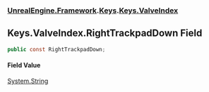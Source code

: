 ### [UnrealEngine.Framework](./UnrealEngine-Framework.md 'UnrealEngine.Framework').[Keys](./UnrealEngine-Framework-Keys.md 'UnrealEngine.Framework.Keys').[Keys.ValveIndex](./UnrealEngine-Framework-Keys-ValveIndex.md 'UnrealEngine.Framework.Keys.ValveIndex')
## Keys.ValveIndex.RightTrackpadDown Field
  
```csharp
public const RightTrackpadDown;
```
#### Field Value
[System.String](https://docs.microsoft.com/en-us/dotnet/api/System.String 'System.String')  
